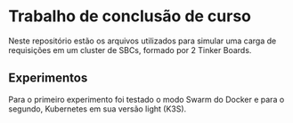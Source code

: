 # Trabalho de conclusão de curso
Neste repositório estão os arquivos utilizados para simular uma carga de requisições em um cluster de SBCs, formado por 2 Tinker Boards. 

## Experimentos
Para o primeiro experimento foi testado o modo Swarm do Docker e para o segundo, Kubernetes em sua versão light (K3S).


